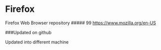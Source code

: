 # Firefox
Firefox Web Browser repository ##### 99
https://www.mozilla.org/en-US

###Updated on github

Updated into different machine
